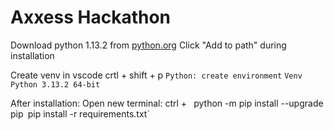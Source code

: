# Axxess Hackathon

Download python 1.13.2 from [python.org](http://python.org)
Click "Add to path" during installation

Create venv in vscode
crtl + shift + p
`Python: create environment`
`Venv`
`Python 3.13.2 64-bit`

After installation: 
Open new terminal: ctrl + `
`python -m pip install --upgrade pip`
`pip install -r requirements.txt`
